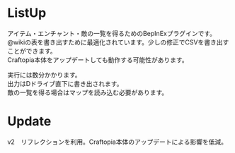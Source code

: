 # ListUp

アイテム・エンチャント・敵の一覧を得るためのBepInExプラグインです。  
@wikiの表を書き出すために最適化されています。少しの修正でCSVを書き出すことができます。  
Craftopia本体をアップデートしても動作する可能性があります。  
  
実行には数分かかります。  
出力はDドライブ直下に書き出されます。  
敵の一覧を得る場合はマップを読み込む必要があります。
  
# Update  

v2　リフレクションを利用。Craftopia本体のアップデートによる影響を低減。　　
